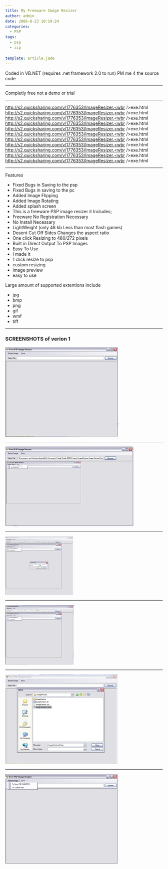 ```yaml
---
title: My Freeware Image Resizer
author: admin
date: 2006-8-23 10:19:24
categories:
  - PSP
tags:
  - psp
  - zip

template: article.jade
---
```



Coded in VB.NET (requires .net framework 2.0 to run)
PM me 4 the source code

<hr size="2" width="100%" />

Completly free not a demo or trial

<hr size="2" width="100%" />

<a href="http://s2.quicksharing.com/v/1776353/ImageResizer.exe.html" target="_blank" rel="nofollow">http://s2.quicksharing.com/v/1776353/ImageResizer.<wbr />exe.html</a>
<a href="http://s2.quicksharing.com/v/1776353/ImageResizer.exe.html" target="_blank" rel="nofollow">http://s2.quicksharing.com/v/1776353/ImageResizer.<wbr />exe.html</a>
<a href="http://s2.quicksharing.com/v/1776353/ImageResizer.exe.html" target="_blank" rel="nofollow">http://s2.quicksharing.com/v/1776353/ImageResizer.<wbr />exe.html</a>
<a href="http://s2.quicksharing.com/v/1776353/ImageResizer.exe.html" target="_blank" rel="nofollow">http://s2.quicksharing.com/v/1776353/ImageResizer.<wbr />exe.html</a>
<a href="http://s2.quicksharing.com/v/1776353/ImageResizer.exe.html" target="_blank" rel="nofollow">http://s2.quicksharing.com/v/1776353/ImageResizer.<wbr />exe.html</a>
<a href="http://s2.quicksharing.com/v/1776353/ImageResizer.exe.html" target="_blank" rel="nofollow">http://s2.quicksharing.com/v/1776353/ImageResizer.<wbr />exe.html</a>
<a href="http://s2.quicksharing.com/v/1776353/ImageResizer.exe.html" target="_blank" rel="nofollow">http://s2.quicksharing.com/v/1776353/ImageResizer.<wbr />exe.html</a>
<a href="http://s2.quicksharing.com/v/1776353/ImageResizer.exe.html" target="_blank" rel="nofollow">http://s2.quicksharing.com/v/1776353/ImageResizer.<wbr />exe.html</a>
<a href="http://s2.quicksharing.com/v/1776353/ImageResizer.exe.html" target="_blank" rel="nofollow">http://s2.quicksharing.com/v/1776353/ImageResizer.<wbr />exe.html</a>
<a href="http://s2.quicksharing.com/v/1776353/ImageResizer.exe.html" target="_blank" rel="nofollow">http://s2.quicksharing.com/v/1776353/ImageResizer.<wbr />exe.html</a>
<a href="http://s2.quicksharing.com/v/1776353/ImageResizer.exe.html" target="_blank" rel="nofollow">http://s2.quicksharing.com/v/1776353/ImageResizer.<wbr />exe.html</a>

<hr size="2" width="100%" />

Features
* Fixed Bugs in Saving to the psp
* Fixed Bugs in saving to the pc
* Added Image Flipping
* Added Image Rotating
* Added splash screen
* This is a freeware PSP image resizer it Includes;
* Freeware No Registration Necessary
* No Install Necessary
* LightWeight (only 48 kb Less than most flash games)
* Dosent Cut Off Sides Changes the aspect ratio
* One click Resizing to 480/272 pixels
* Built in Direct Output To PSP Images
* Easy To Use
* I made it
* 1 click resize to psp
* custom resizing
* image preview
* easy to use

Large amount of supported extentions include

+ jpg
+ bmp
+ png
+ gif
+ wmf
+ tiff



<hr size="2" width="100%" />

### SCREENSHOTS of verion 1



![](ImageResizer.jpg )

<hr />

![](ImageResizer6.jpg)

<hr />

![](ImageResizer5.jpg)

<hr />

![](ImageResizer4.jpg)

<hr />

![](ImageResizer3.jpg)

<hr />

![](ImageResizer2.jpg)